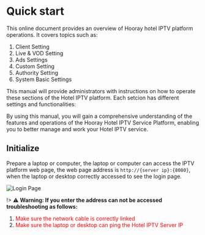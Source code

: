# Quick start

 This online document provides an overview of Hooray hotel IPTV platform operations. It covers topics such as:

1. Client Setting
2. Live & VOD Setting
3. Ads Settings
4. Custom Setting
5. Authority Setting
6. System Basic Settings

This manual will provide administrators with instructions on how to operate these sections of the Hotel IPTV platform. Each setcion has different settings and functionalities:

By using this manual, you will gain a comprehensive understanding of the features and operations of the Hooray Hotel IPTV Service Platform, enabling you to better manage and work your Hotel IPTV service.

## Initialize

 Prepare a laptop or computer, the laptop or computer can access the IPTV platform web page, the web page address is `http://{server ip}:{8080}`, when the laptop or desktop correctly accessed to see the login page.

![Login Page](_images/1.png)

!> :warning: **Warning: If you enter the address can not be accessed troubleshooting as follows:**

1. <font color="red"> Make sure the network cable is correctly linked </font>
2. <font color="red"> Make sure the laptop or desktop can ping the Hotel IPTV Server IP </font>
